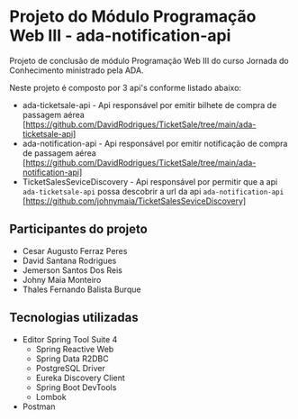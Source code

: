 
# Projeto do Módulo Programação Web III - ada-notification-api

Projeto de conclusão de módulo Programação Web III do curso Jornada do Conhecimento ministrado pela ADA.

Neste projeto é composto por 3 api's conforme listado abaixo:

- ada-ticketsale-api - Api responsável por emitir bilhete de compra de passagem aérea [https://github.com/DavidRodrigues/TicketSale/tree/main/ada-ticketsale-api]
- ada-notification-api - Api responsável por emitir notificação de compra de passagem aérea [https://github.com/DavidRodrigues/TicketSale/tree/main/ada-notification-api]
- TicketSalesSeviceDiscovery - Api responsável por permitir que a api `ada-ticketsale-api` possa descobrir a url da api `ada-notification-api` [https://github.com/johnymaia/TicketSalesSeviceDiscovery]


## Participantes do projeto

- Cesar Augusto Ferraz Peres
- David Santana Rodrigues
- Jemerson Santos Dos Reis
- Johny Maia Monteiro
- Thales Fernando Balista Burque


## Tecnologias utilizadas

- Editor Spring Tool Suite 4
  - Spring Reactive Web
  - Spring Data R2DBC
  - PostgreSQL Driver
  - Eureka Discovery Client
  - Spring Boot DevTools
  - Lombok
- Postman
